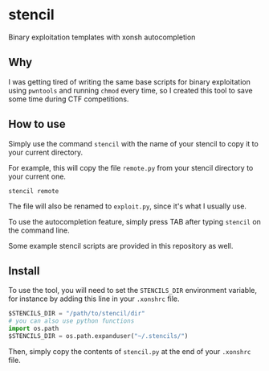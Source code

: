 # stencil
Binary exploitation templates with xonsh autocompletion

## Why
I was getting tired of writing the same base scripts for binary exploitation using `pwntools` and running `chmod` every time, so I created this tool to save some time during CTF competitions.

## How to use
Simply use the command `stencil` with the name of your stencil to copy it to your current directory.

For example, this will copy the file `remote.py` from your stencil directory to your current one.
~~~
stencil remote
~~~
The file will also be renamed to `exploit.py`, since it's what I usually use.

To use the autocompletion feature, simply press TAB after typing `stencil` on the command line.

Some example stencil scripts are provided in this repository as well.

## Install
To use the tool, you will need to set the `STENCILS_DIR` environment variable, for instance by adding this line in your `.xonshrc` file.
~~~python
$STENCILS_DIR = "/path/to/stencil/dir"
# you can also use python functions
import os.path
$STENCILS_DIR = os.path.expanduser("~/.stencils/")
~~~

Then, simply copy the contents of `stencil.py` at the end of your `.xonshrc` file.
